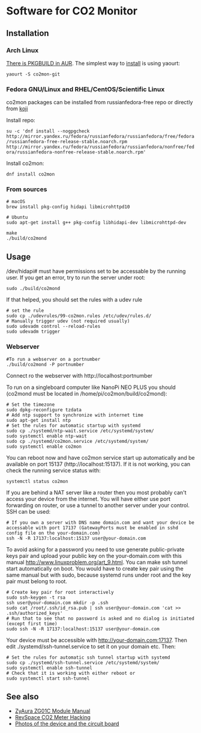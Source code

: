 # Software for CO2 Monitor

## Installation

### Arch Linux
[There is PKGBUILD in AUR](https://aur.archlinux.org/packages/co2mon-git/). The simplest way to [install](https://wiki.archlinux.org/index.php/Arch_User_Repository#Installing_packages) is using yaourt:

`yaourt -S co2mon-git`

### Fedora GNU/Linux and RHEL/CentOS/Scientific Linux
co2mon packages can be installed from russianfedora-free repo or directly from [koji](http://koji.russianfedora.pro/koji/packageinfo?packageID=174)

Install repo:

`su -c 'dnf install --nogpgcheck http://mirror.yandex.ru/fedora/russianfedora/russianfedora/free/fedora/russianfedora-free-release-stable.noarch.rpm http://mirror.yandex.ru/fedora/russianfedora/russianfedora/nonfree/fedora/russianfedora-nonfree-release-stable.noarch.rpm'`

Install co2mon:

`dnf install co2mon`

### From sources

    # macOS
    brew install pkg-config hidapi libmicrohttpd10

    # Ubuntu
    sudo apt-get install g++ pkg-config libhidapi-dev libmicrohttpd-dev

    make
    ./build/co2mond    

## Usage

/dev/hidapi# must have permissions set to be accessable by the running user. If you get an error, try to run the server under root:
    
    sudo ./build/co2mond
    
If that helped, you should set the rules with a udev rule
    
    # set the rule
    sudo cp ./udevrules/99-co2mon.rules /etc/udev/rules.d/
    # Manually trigger udev (not required usually)
    sudo udevadm control --reload-rules
    sudo udevadm trigger

### Webserver

    #To run a webserver on a portnumber
    ./build/co2mond -P portnumber
    
Connect ro the webserver with http://localhost:portnumber

To run on a singleboard computer like NanoPi NEO PLUS you should (co2mond must be located in /home/pi/co2mon/build/co2mond):
    
    # Set the timezone
    sudo dpkg-reconfigure tzdata
    # Add ntp support to synchronize with internet time
    sudo apt-get install ntp
    # Set the rules for automatic startup with systemd
    sudo cp ./systemd/ntp-wait.service /etc/systemd/system/
    sudo systemctl enable ntp-wait
    sudo cp ./systemd/co2mon.service /etc/systemd/system/
    sudo systemctl enable co2mon
    
You can reboot now and have co2mon service start up automatically and be available on port 15137 (http://localhost:15137). If it is not working, you can check the running service status with:

    systemctl status co2mon
    
If you are behind a NAT server like a router then you most probably can't access your device from the internet. You will have either use port forwarding on router, or use a tunnel to another server under your control. SSH can be used:

    # If you own a server with DNS name domain.com and want your device be accessable with port 17137 (GatewayPorts must be enabled in sshd config file on the your-domain.com)
    ssh -N -R 17137:localhost:15137 user@your-domain.com

To avoid asking for a password you need to use generate public-private keys pair and upload your public key on the your-domain.com with this manual http://www.linuxproblem.org/art_9.html. You can make ssh tunnel start automatically on boot. You would have to create key pair using the same manual but with sudo, because systemd runs under root and the key pair must belong to root. 
    
    # Create key pair for root interactively
    sudo ssh-keygen -t rsa
    ssh user@your-domain.com mkdir -p .ssh
    sudo cat /root/.ssh/id_rsa.pub | ssh user@your-domain.com 'cat >> .ssh/authorized_keys'
    # Run that to see that no password is asked and no dialog is initiated (except first time)
    sudo ssh -N -R 17137:localhost:15137 user@your-domain.com

Your device must be accessible with http://your-domain.com:17137. Then edit ./systemd/ssh-tunnel.service to set it on your domain etc. Then:

    # Set the rules for automatic ssh tunnel startup with systemd
    sudo cp ./systemd/ssh-tunnel.service /etc/systemd/system/
    sudo systemctl enable ssh-tunnel
    # Check that it is working with either reboot or
    sudo systemctl start ssh-tunnel

## See also

  * [ZyAura ZG01C Module Manual](http://www.zyaura.com/support/manual/pdf/ZyAura_CO2_Monitor_ZG01C_Module_ApplicationNote_141120.pdf)
  * [RevSpace CO2 Meter Hacking](https://revspace.nl/CO2MeterHacking)
  * [Photos of the device and the circuit board](http://habrahabr.ru/company/masterkit/blog/248403/)
